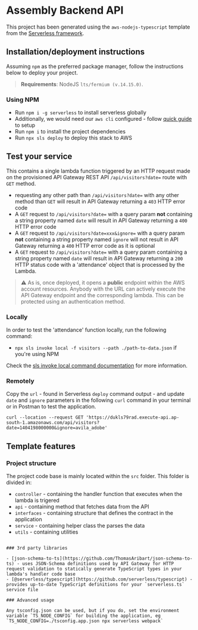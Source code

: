# Assembly Backend API

This project has been generated using the `aws-nodejs-typescript` template from the [Serverless framework](https://www.serverless.com/).

## Installation/deployment instructions

Assuming `npm` as the preferred package manager, follow the instructions below to deploy your project.

> **Requirements**: NodeJS `lts/fermium (v.14.15.0)`.

### Using NPM

- Run `npm i -g serverless` to install serverless globally
- Additionally, we would need our `aws cli` configured - follow [quick guide](https://docs.aws.amazon.com/cli/latest/userguide/getting-started-quickstart.html) to setup
- Run `npm i` to install the project dependencies
- Run `npx sls deploy` to deploy this stack to AWS

## Test your service

This contains a single lambda function triggered by an HTTP request made on the provisioned API Gateway REST API `/api/visitors?date=` route with `GET` method.

- requesting any other path than `/api/visitors?date=` with any other method than `GET` will result in API Gateway returning a `403` HTTP error code
- A `GET` request to `/api/visitors?date=` with a query param **not** containing a string property named `date` will result in API Gateway returning a `400` HTTP error code
- A `GET` request to `/api/visitors?date=xxx&ignore=` with a query param **not** containing a string property named `ignore` will not result in API Gateway returning a `400` HTTP error code as it is optional
- A `GET` request to `/api/visitors?date=` with a query param containing a string property named `date` will result in API Gateway returning a `200` HTTP status code with a 'attendance' object that is processed by the Lambda. 

> :warning: As is, once deployed, it opens a **public** endpoint within the AWS account resources. Anybody with the URL can actively execute the API Gateway endpoint and the corresponding lambda. This can be protected using an authentication method.

### Locally

In order to test the 'attendance' function locally, run the following command:

- `npx sls invoke local -f visitors --path ./path-to-data.json` if you're using NPM

Check the [sls invoke local command documentation](https://www.serverless.com/framework/docs/providers/aws/cli-reference/invoke-local/) for more information.

### Remotely

Copy the `url` - found in Serverless `deploy` command output - and update `date` and `ignore` parameters in the following `curl` command in your terminal or in Postman to test the application.

```
curl --location --request GET 'https://dukls79rad.execute-api.ap-south-1.amazonaws.com/api/visitors?date=1404198000000&ignore=avila_adobe'
```

## Template features

### Project structure

The project code base is mainly located within the `src` folder. This folder is divided in:

- `controller` - containing the handler function that executes when the lambda is trigered
- `api` - containing method that fetches data from the API
- `interfaces` - containing structure that defines the contract in the application
- `service` - containing helper class the parses the data
- `utils` - containing utilities

```

### 3rd party libraries

- [json-schema-to-ts](https://github.com/ThomasAribart/json-schema-to-ts) - uses JSON-Schema definitions used by API Gateway for HTTP request validation to statically generate TypeScript types in your lambda's handler code base
- [@serverless/typescript](https://github.com/serverless/typescript) - provides up-to-date TypeScript definitions for your `serverless.ts` service file

### Advanced usage

Any tsconfig.json can be used, but if you do, set the environment variable `TS_NODE_CONFIG` for building the application, eg `TS_NODE_CONFIG=./tsconfig.app.json npx serverless webpack`
